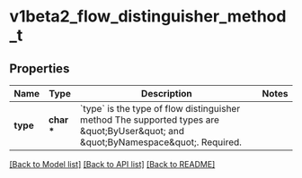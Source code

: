 # v1beta2_flow_distinguisher_method_t

## Properties
Name | Type | Description | Notes
------------ | ------------- | ------------- | -------------
**type** | **char \*** | &#x60;type&#x60; is the type of flow distinguisher method The supported types are \&quot;ByUser\&quot; and \&quot;ByNamespace\&quot;. Required. | 

[[Back to Model list]](../README.md#documentation-for-models) [[Back to API list]](../README.md#documentation-for-api-endpoints) [[Back to README]](../README.md)


